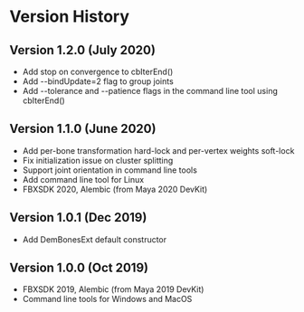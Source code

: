 # Version History

## Version 1.2.0 (July 2020)
- Add stop on convergence to cbIterEnd()
- Add --bindUpdate=2 flag to group joints
- Add --tolerance and --patience flags in the command line tool using cbIterEnd()

## Version 1.1.0 (June 2020)
- Add per-bone transformation hard-lock and per-vertex weights soft-lock
- Fix initialization issue on cluster splitting 
- Support joint orientation in command line tools
- Add command line tool for Linux
- FBXSDK 2020, Alembic (from Maya 2020 DevKit)

## Version 1.0.1 (Dec 2019)
- Add DemBonesExt default constructor

## Version 1.0.0 (Oct 2019)
- FBXSDK 2019, Alembic (from Maya 2019 DevKit)
- Command line tools for Windows and MacOS
